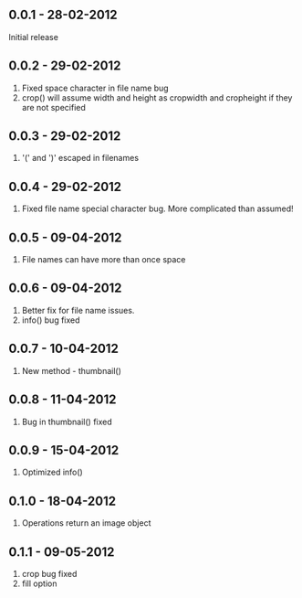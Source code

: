 0.0.1 - 28-02-2012
------------------

Initial release

0.0.2 - 29-02-2012
------------------

1. Fixed space character in file name bug
2. crop() will assume width and height as cropwidth and cropheight if they are not specified

0.0.3 - 29-02-2012
------------------

1. '(' and ')' escaped in filenames

0.0.4 - 29-02-2012
------------------

1. Fixed file name special character bug. More complicated than assumed!

0.0.5 - 09-04-2012
------------------

1. File names can have more than once space

0.0.6 - 09-04-2012
------------------

1. Better fix for file name issues.
2. info() bug fixed

0.0.7 - 10-04-2012
------------------

1. New method - thumbnail()

0.0.8 - 11-04-2012
------------------

1. Bug in thumbnail() fixed

0.0.9 - 15-04-2012
------------------

1. Optimized info()

0.1.0 - 18-04-2012
------------------

1. Operations return an image object

0.1.1 - 09-05-2012
------------------

1. crop bug fixed
2. fill option